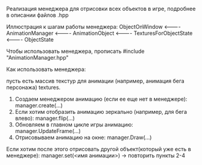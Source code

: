 Реализация менеджера для отрисовки всех объектов в игре, подробнее в описании файлов .hpp

Иллюстрация к шагам работы менеджера:
ObjectOnWindow <---- AnimationManager <---- AnimationObject <---- TexturesForObjectState <---- ObjectState

Чтобы использовать менеджера, прописать #include "AnimationManager.hpp"

Как использовать менеджера:

пусть есть массив текстур для анимации (например, анимация бега персонажа) textures.

1. Создаем менеджером анимацию (если ее еще нет в менеджере): manager.create(...)
2. Если хотим отобразить анимацию зеркально (например, для бега влево): manager.flip(...)
3. Обновляем в главном цикле игры анимацию: manager.UpdateFrame(...)
4. Отрисовываем анимацию на окне: manager.Draw(...)

Если хотим после этого отрисовать другой объект(который уже есть в менеджере): manager.set(<имя анимации>) -> повторить пункты 2-4
